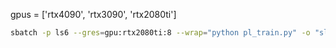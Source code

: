 
gpus = ['rtx4090', 'rtx3090', 'rtx2080ti']

```bash
sbatch -p ls6 --gres=gpu:rtx2080ti:8 --wrap="python pl_train.py" -o "slurm_logs/slurm-%j.out"
```